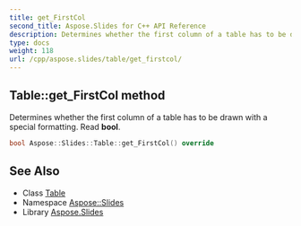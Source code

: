 ```yaml
---
title: get_FirstCol
second_title: Aspose.Slides for C++ API Reference
description: Determines whether the first column of a table has to be drawn with a special formatting. Read bool.
type: docs
weight: 118
url: /cpp/aspose.slides/table/get_firstcol/
---
```

## Table::get_FirstCol method


Determines whether the first column of a table has to be drawn with a special formatting. Read **bool**.

```cpp
bool Aspose::Slides::Table::get_FirstCol() override
```

## See Also

* Class [Table](../)
* Namespace [Aspose::Slides](../../)
* Library [Aspose.Slides](../../../)
